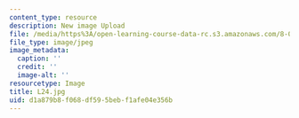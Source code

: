```yaml
---
content_type: resource
description: New image Upload
file: /media/https%3A/open-learning-course-data-rc.s3.amazonaws.com/8-03sc-physics-iii-vibrations-and-waves-fall-2016/d1a879b8f068df595bebf1afe04e356b_L24.jpg
file_type: image/jpeg
image_metadata:
  caption: ''
  credit: ''
  image-alt: ''
resourcetype: Image
title: L24.jpg
uid: d1a879b8-f068-df59-5beb-f1afe04e356b
---
```

